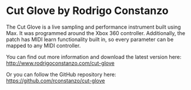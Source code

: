 Cut Glove by Rodrigo Constanzo
==================================

The Cut Glove is a live sampling and performance instrument built using Max. It was programmed around the Xbox 360 controller. Additionally, the patch has MIDI learn functionality built in, so every parameter can be mapped to any MIDI controller.

You can find out more information and download the latest version here:
http://www.rodrigoconstanzo.com/cut-glove

Or you can follow the GitHub repository here:
https://github.com/rconstanzo/cut-glove
